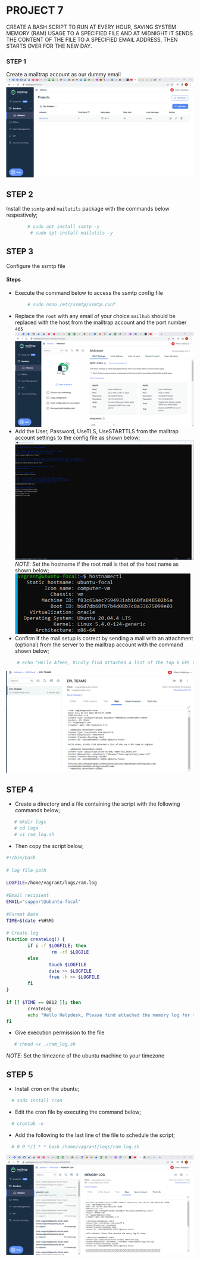 # PROJECT 7
 CREATE A BASH SCRIPT TO RUN AT EVERY HOUR, SAVING SYSTEM MEMORY (RAM) USAGE TO A SPECIFIED FILE AND AT MIDNIGHT IT SENDS THE CONTENT OF THE FILE TO A SPECIFIED EMAIL ADDRESS, THEN STARTS OVER FOR THE NEW DAY. 

### STEP 1
Create a mailtrap account as our dummy email
![mailtrap](Images/mail%20trap%20setup.png)

## STEP 2
Install the `ssmtp` and `mailutils` package with the commands below respestively;
```sh
        # sudo apt install ssmtp -y
         # sudo apt install mailutils -y
```
## STEP 3
Configure the ssmtp file 
#### Steps
* Execute the command below to access the ssmtp config file
```sh
        # sudo nano /etc/ssmtp/ssmtp.conf
```
* Replace the `root` with any email of your choice `mailhub` should be replaced with the host from the mailtrap account and the port number `465`
  ![mailtrap host](Images/mailtrap%20host.png)
* Add the User, Password, UseTLS, UseSTARTTLS from the mailtrap account settings to the config file as shown below;
![mailtrap host](Images/SSMTP%20CONFIG.png)
*NOTE*: Set the hostname if the root mail is that of the host name as shown below;
 ![mailtrap host](Images/hostname.png)
* Confirm if the mail setup is correct by sending a mail with an attachment (optional) from the server to the mailtrap account with the command shown below;
```sh
    # echo "Hello Afeez, Kindly find attached a list of the top 6 EPL team in England" | mail -s "EPL TEAMS" -A /home/vagrant/epl_teams.txt az@example.com
```
  ![mailtrap host](Images/email%20confirmation.png)

## STEP 4
* Create a directory and a file containing the script with the following commands below;
```sh
   # mkdir logs
   # cd logs
   # vi ram_log.sh
```
* Then copy the script below;
```sh
#!/bin/bash

# log file path

LOGFILE=/home/vagrant/logs/ram.log

#Email recipient
EMAIL="support@ubuntu-focal"

#Format Date
TIME=$(date +%H%M)

# Create log
function createLog() {
        if i -f $LOGFILE; then
                 rm -rf $LOGILE
        else
                touch $LOGFILE
                date >> $LOGFILE
                free -h >> $LOGFILE
        fi
}

if [[ $TIME == 0812 ]]; then
        createLog
        echo "Hello Helpdesk, Please find attached the memory log for today" | mail -s "MEMORY LOG" -A $LOGFILE $EMAIL
fi
```
* Give execution permission to the file
```sh
   # chmod +x ./ram_log.sh
```
*NOTE*: Set the timezone of the ubuntu machine to your timezone

## STEP 5
* Install cron on the ubuntu;
```sh
  # sudo install cron
```
* Edit the cron file by executing the command below;
```sh
  # crontab -e
```
* Add the following to the last line of the file to schedule the script;
```sh
  # 0 0 */1 * * bash /home/vagrant/logs/ram_log.sh
```
![mailtrap](Images/success%20bash%20script.png)